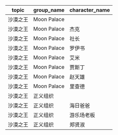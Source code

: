 | topic | group_name | character_name |
| ----- | ---------- | -------------- |
| 沙漠之王 | Moon Palace |  |
| 沙漠之王 | Moon Palace | 杰克 |
| 沙漠之王 | Moon Palace | 社长 |
| 沙漠之王 | Moon Palace | 罗伊书 |
| 沙漠之王 | Moon Palace | 艾米 |
| 沙漠之王 | Moon Palace | 贾斯丁 |
| 沙漠之王 | Moon Palace | 赵天雄 |
| 沙漠之王 | Moon Palace | 里查德 |
| 沙漠之王 | 正义组织 |  |
| 沙漠之王 | 正义组织 | 海日爸爸 |
| 沙漠之王 | 正义组织 | 游乐场老板 |
| 沙漠之王 | 正义组织 | 郑贤淑 |

